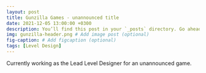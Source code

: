 ```yaml
---
layout: post
title: Gunzilla Games - unannounced title 
date: 2021-12-05 13:00:00 +0300
description: You’ll find this post in your `_posts` directory. Go ahead and edit it and re-build the site to see your changes. # Add post description (optional)
img: gunzilla-header.png # Add image post (optional)
fig-caption: # Add figcaption (optional)
tags: [Level Design]
---
```


Currently working as the Lead Level Designer for an unannounced game.
